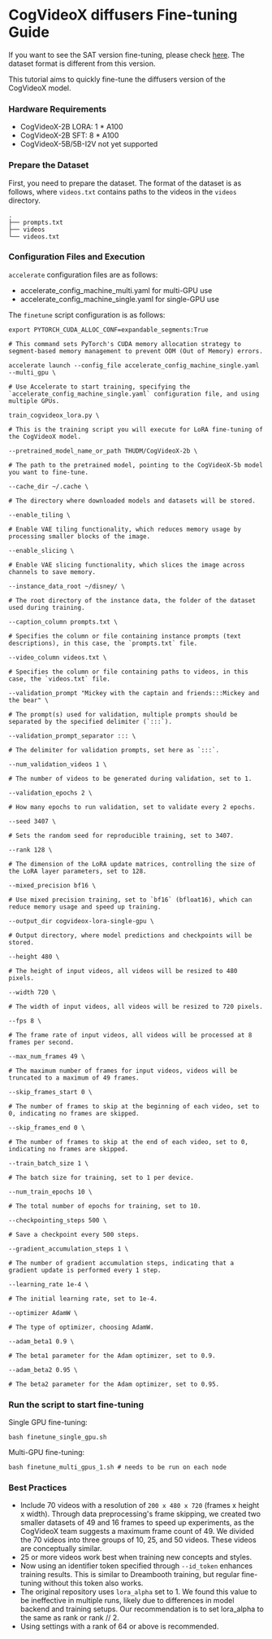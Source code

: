 # CogVideoX diffusers Fine-tuning Guide

If you want to see the SAT version fine-tuning, please check [here](../sat/README.md). The dataset format is different
from this version.

This tutorial aims to quickly fine-tune the diffusers version of the CogVideoX model.

### Hardware Requirements

+ CogVideoX-2B LORA: 1 * A100
+ CogVideoX-2B SFT:  8 * A100
+ CogVideoX-5B/5B-I2V not yet supported

### Prepare the Dataset

First, you need to prepare the dataset. The format of the dataset is as follows, where `videos.txt` contains paths to
the videos in the `videos` directory.

```
.
├── prompts.txt
├── videos
└── videos.txt
```

### Configuration Files and Execution

`accelerate` configuration files are as follows:

+ accelerate_config_machine_multi.yaml for multi-GPU use
+ accelerate_config_machine_single.yaml for single-GPU use

The `finetune` script configuration is as follows:

```shell
export PYTORCH_CUDA_ALLOC_CONF=expandable_segments:True

# This command sets PyTorch's CUDA memory allocation strategy to segment-based memory management to prevent OOM (Out of Memory) errors.

accelerate launch --config_file accelerate_config_machine_single.yaml --multi_gpu \

# Use Accelerate to start training, specifying the `accelerate_config_machine_single.yaml` configuration file, and using multiple GPUs.

train_cogvideox_lora.py \

# This is the training script you will execute for LoRA fine-tuning of the CogVideoX model.

--pretrained_model_name_or_path THUDM/CogVideoX-2b \

# The path to the pretrained model, pointing to the CogVideoX-5b model you want to fine-tune.

--cache_dir ~/.cache \

# The directory where downloaded models and datasets will be stored.

--enable_tiling \

# Enable VAE tiling functionality, which reduces memory usage by processing smaller blocks of the image.

--enable_slicing \

# Enable VAE slicing functionality, which slices the image across channels to save memory.

--instance_data_root ~/disney/ \

# The root directory of the instance data, the folder of the dataset used during training.

--caption_column prompts.txt \

# Specifies the column or file containing instance prompts (text descriptions), in this case, the `prompts.txt` file.

--video_column videos.txt \

# Specifies the column or file containing paths to videos, in this case, the `videos.txt` file.

--validation_prompt "Mickey with the captain and friends:::Mickey and the bear" \

# The prompt(s) used for validation, multiple prompts should be separated by the specified delimiter (`:::`).

--validation_prompt_separator ::: \

# The delimiter for validation prompts, set here as `:::`.

--num_validation_videos 1 \

# The number of videos to be generated during validation, set to 1.

--validation_epochs 2 \

# How many epochs to run validation, set to validate every 2 epochs.

--seed 3407 \

# Sets the random seed for reproducible training, set to 3407.

--rank 128 \

# The dimension of the LoRA update matrices, controlling the size of the LoRA layer parameters, set to 128.

--mixed_precision bf16 \

# Use mixed precision training, set to `bf16` (bfloat16), which can reduce memory usage and speed up training.

--output_dir cogvideox-lora-single-gpu \

# Output directory, where model predictions and checkpoints will be stored.

--height 480 \

# The height of input videos, all videos will be resized to 480 pixels.

--width 720 \

# The width of input videos, all videos will be resized to 720 pixels.

--fps 8 \

# The frame rate of input videos, all videos will be processed at 8 frames per second.

--max_num_frames 49 \

# The maximum number of frames for input videos, videos will be truncated to a maximum of 49 frames.

--skip_frames_start 0 \

# The number of frames to skip at the beginning of each video, set to 0, indicating no frames are skipped.

--skip_frames_end 0 \

# The number of frames to skip at the end of each video, set to 0, indicating no frames are skipped.

--train_batch_size 1 \

# The batch size for training, set to 1 per device.

--num_train_epochs 10 \

# The total number of epochs for training, set to 10.

--checkpointing_steps 500 \

# Save a checkpoint every 500 steps.

--gradient_accumulation_steps 1 \

# The number of gradient accumulation steps, indicating that a gradient update is performed every 1 step.

--learning_rate 1e-4 \

# The initial learning rate, set to 1e-4.

--optimizer AdamW \

# The type of optimizer, choosing AdamW.

--adam_beta1 0.9 \

# The beta1 parameter for the Adam optimizer, set to 0.9.

--adam_beta2 0.95 \

# The beta2 parameter for the Adam optimizer, set to 0.95.

```

### Run the script to start fine-tuning

Single GPU fine-tuning:

```shell
bash finetune_single_gpu.sh
```

Multi-GPU fine-tuning:

```shell
bash finetune_multi_gpus_1.sh # needs to be run on each node
```

### Best Practices

+ Include 70 videos with a resolution of `200 x 480 x 720` (frames x height x width). Through data preprocessing's frame
  skipping, we created two smaller datasets of 49 and 16 frames to speed up experiments, as the CogVideoX team suggests
  a maximum frame count of 49. We divided the 70 videos into three groups of 10, 25, and 50 videos. These videos are
  conceptually similar.
+ 25 or more videos work best when training new concepts and styles.
+ Now using an identifier token specified through `--id_token` enhances training results. This is similar to Dreambooth
  training, but regular fine-tuning without this token also works.
+ The original repository uses `lora_alpha` set to 1. We found this value to be ineffective in multiple runs, likely due
  to differences in model backend and training setups. Our recommendation is to set lora_alpha to the same as rank or
  rank // 2.
+ Using settings with a rank of 64 or above is recommended.